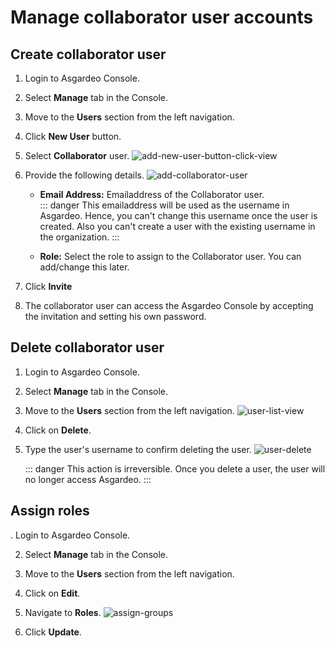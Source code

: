 # Manage collaborator user accounts

## Create collaborator user

1. Login to Asgardeo Console. 

2. Select **Manage** tab in the Console.

3. Move to the **Users** section from the left navigation.

4. Click  **New User** button.

5. Select **Collaborator** user.
    <img :src="$withBase('/assets/img/guides/users/add-new-user-button-click-view.png')" alt="add-new-user-button-click-view">

6. Provide the following details.
    <img :src="$withBase('/assets/img/guides/users/add-collaborator-user.png')" alt="add-collaborator-user">

    - **Email Address:** Emailaddress of the Collaborator user.<br>
        ::: danger
        This emailaddress will be used as the username in Asgardeo. Hence, you can't change this username once the user is created. Also you can't create a user with the existing username in the organization.
        :::
           
    - **Role:** Select the role to assign to the Collaborator user. You can add/change this later.
    
7. Click **Invite**

8. The collaborator user can access the Asgardeo Console by accepting the invitation and setting his own password.


## Delete collaborator user

1. Login to Asgardeo Console. 

2. Select **Manage** tab in the Console.

3. Move to the **Users** section from the left navigation.
    <img :src="$withBase('/assets/img/guides/users/users-list-view.png')" alt="user-list-view">

4. Click on **Delete**.
 
5. Type the user's username to confirm deleting the user.
    <img :src="$withBase('/assets/img/guides/users/delete-user-confirm.png')" alt="user-delete">
     
     ::: danger
     This action is irreversible. Once you delete a user, the user will no longer access Asgardeo.
     :::
     
## Assign roles
. Login to Asgardeo Console. 

2. Select **Manage** tab in the Console.

3. Move to the **Users** section from the left navigation.

4. Click on **Edit**.

5. Navigate to **Roles**.
    <img :src="$withBase('/assets/img/guides/users/assign-roles-to-collaborator-user.png')" alt="assign-groups">

6. Click **Update**.
